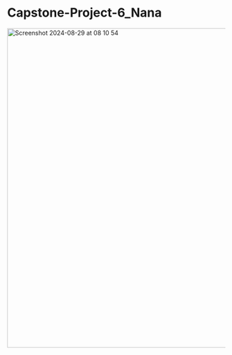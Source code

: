 # Capstone-Project-6_Nana


<img width="737" alt="Screenshot 2024-08-29 at 08 10 54" src="https://github.com/user-attachments/assets/3c3a2c15-3139-4959-93b0-96db86a9bdde">
